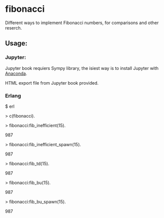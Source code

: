 # fibonacci

Different ways to implement Fibonacci numbers, for comparisons and other reserch.

## Usage:

### Jupyter:

Jupyter book requiers Sympy library, the isiest way is to install Jupyter with [Anaconda](https://www.anaconda.com/products/distribution). 

HTML export file from Jupyter book provided.

### Erlang

$ erl

\> c(fibonacci).

\> fibonacci:fib_inefficient(15).

987

\> fibonacci:fib_inefficient_spawn(15).

987

\> fibonacci:fib_td(15).

987

\> fibonacci:fib_bu(15).

987

\> fibonacci:fib_bu_spawn(15).

987

